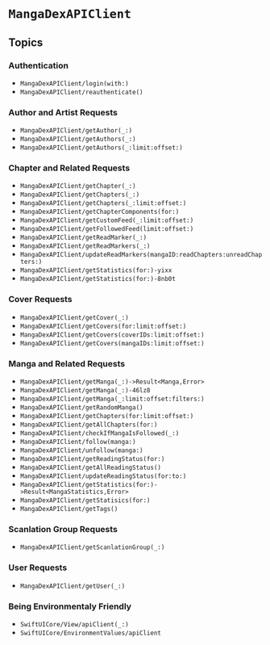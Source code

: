 # ``MangaDexAPIClient``

## Topics

### Authentication

- ``MangaDexAPIClient/login(with:)``
- ``MangaDexAPIClient/reauthenticate()``

### Author and Artist Requests

- ``MangaDexAPIClient/getAuthor(_:)``
- ``MangaDexAPIClient/getAuthors(_:)``
- ``MangaDexAPIClient/getAuthors(_:limit:offset:)``

### Chapter and Related Requests

- ``MangaDexAPIClient/getChapter(_:)``
- ``MangaDexAPIClient/getChapters(_:)``
- ``MangaDexAPIClient/getChapters(_:limit:offset:)``
- ``MangaDexAPIClient/getChapterComponents(for:)``
- ``MangaDexAPIClient/getCustomFeed(_:limit:offset:)``
- ``MangaDexAPIClient/getFollowedFeed(limit:offset:)``
- ``MangaDexAPIClient/getReadMarker(_:)``
- ``MangaDexAPIClient/getReadMarkers(_:)``
- ``MangaDexAPIClient/updateReadMarkers(mangaID:readChapters:unreadChapters:)``
- ``MangaDexAPIClient/getStatistics(for:)-yixx``
- ``MangaDexAPIClient/getStatistics(for:)-8nb0t``

### Cover Requests

- ``MangaDexAPIClient/getCover(_:)``
- ``MangaDexAPIClient/getCovers(for:limit:offset:)``
- ``MangaDexAPIClient/getCovers(coverIDs:limit:offset:)``
- ``MangaDexAPIClient/getCovers(mangaIDs:limit:offset:)``

### Manga and Related Requests

- ``MangaDexAPIClient/getManga(_:)->Result<Manga,Error>``
- ``MangaDexAPIClient/getManga(_:)-46lz8``
- ``MangaDexAPIClient/getManga(_:limit:offset:filters:)``
- ``MangaDexAPIClient/getRandomManga()``
- ``MangaDexAPIClient/getChapters(for:limit:offset:)``
- ``MangaDexAPIClient/getAllChapters(for:)``
- ``MangaDexAPIClient/checkIfMangaIsFollowed(_:)``
- ``MangaDexAPIClient/follow(manga:)``
- ``MangaDexAPIClient/unfollow(manga:)``
- ``MangaDexAPIClient/getReadingStatus(for:)``
- ``MangaDexAPIClient/getAllReadingStatus()``
- ``MangaDexAPIClient/updateReadingStatus(for:to:)``
- ``MangaDexAPIClient/getStatistics(for:)->Result<MangaStatistics,Error>``
- ``MangaDexAPIClient/getStatisics(for:)``
- ``MangaDexAPIClient/getTags()``

### Scanlation Group Requests

- ``MangaDexAPIClient/getScanlationGroup(_:)``

### User Requests

- ``MangaDexAPIClient/getUser(_:)``

### Being Environmentaly Friendly

- ``SwiftUICore/View/apiClient(_:)``
- ``SwiftUICore/EnvironmentValues/apiClient``
